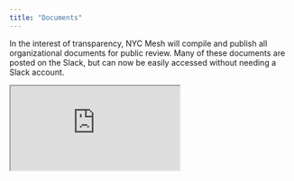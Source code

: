 ```yaml
---
title: "Documents"
---
```


In the interest of transparency, NYC Mesh will compile and publish all organizational documents for public review. Many of these documents are posted on the Slack, but can now be easily accessed without needing a Slack account.

<iframe src="https://example.com/"></iframe>
